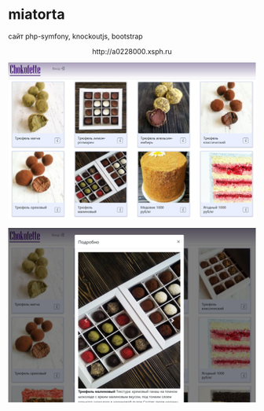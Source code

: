 # miatorta
 сайт php-symfony, knockoutjs, bootstrap
 
<p align="center"> http://a0228000.xsph.ru </p>

<p align="center"><img src="https://github.com/max7ka/miatorta/blob/main/image-1.PNG"></p>
<p align="center"><img src="https://github.com/max7ka/miatorta/blob/main/image-2.PNG"></p>
 
